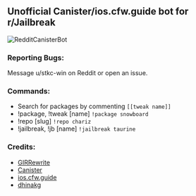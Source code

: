 ## Unofficial Canister/ios.cfw.guide bot for r/Jailbreak

![RedditCanisterBot](https://img.shields.io/endpoint?url=https%3A%2F%2Fhealthchecks.io%2Fb%2F2%2F4d873741-094d-46d0-9cb0-84974f04cac7.shields)

### Reporting Bugs:

Message u/stkc-win on Reddit or open an issue.

### Commands:

- Search for packages by commenting `[[tweak name]]`
- !package, !tweak [name] `!package snowboard`
- !repo [slug] `!repo chariz`
- !jailbreak, !jb [name] `!jailbreak taurine`

### Credits:

- [GIRRewrite](https://github.com/DiscordGIR/GIRRewrite)
- [Canister](https://canister.me)
- [ios.cfw.guide](https://ios.cfw.guide)
- [dhinakg](https://github.com/dhinakg)
